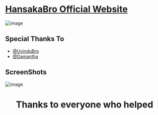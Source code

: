# [HansakaBro Official Website](https://www.hansakabro.tk/)


![image](https://telegra.ph/file/804c8c55badd4018c60ea.jpg)


## Special Thanks To
- [@UvinduBro](https://github.com/UvinduBro) 
- [@Damantha](https://github.com/Damantha126)

##  ScreenShots

![image](https://telegra.ph/file/715447200918a09b30e04.jpg)

<h1 align="center"><b> Thanks to everyone who helped</b></h1>
